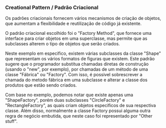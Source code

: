 ### Creational Pattern / Padrão Criacional

Os padrões criacionais fornecem vários mecanismos de criação de objetos, que aumentam a flexibilidade e reutilização de código já existente.

O padrão criacional escolhido foi o "Factory Method", que fornece uma interface para criar objetos em uma superclasse, mas permite que as subclasses alterem o tipo de objetos que serão criados.

Neste exemplo em especifico, existem várias subclasses da classe "Shape" que representam os vários formatos de figuras que existem. Este padrão sugere que o programador substitua chamadas diretas de construção (usando o "new", por exemplo), por chamadas de um método de uma classe "Fábrica" ou "Factory". Com isso, é possivel sobrescrever a chamada do metodo fábrica em uma subclasse  e alterar a classe dos produtos que estão sendo criados.

Com base no exemplo, podemos notar que existe apenas uma "ShapeFactory", porém duas subclasses "CircleFactory" e "RectangleFactory", as quais criam objetos especificos de sua respectiva classe. Além disso, normalmente a classe Factory possui alguma outra regra de negócio embutida, que neste caso foi representado por "Other stuff".

